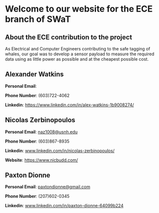 # Welcome to our website for the ECE branch of SWaT

## About the ECE contribution to the project
As Electrical and Computer Engineers contributing to the safe tagging of whales, our goal was to develop a sensor payload to measure the required data using as little power as possible and at the cheapest possible cost.

## Alexander Watkins
**Personal Email**:

**Phone Number**: (603)722-4062

**Linkedin**: https://www.linkedin.com/in/alex-watkins-1b9008274/

## Nicolas Zerbinopoulos
**Personal Email**: naz1008@usnh.edu

**Phone Number**: (603)867-8935

**Linkedin**: www.linkedin.com/in/nicolas-zerbinopoulos/

**Website**: https://www.nicbudd.com/

## Paxton Dionne
**Personal Email**: paxtondionne@gmail.com

**Phone Number**: (207)602-0345

**Linkedin**: www.linkedin.com/in/paxton-dionne-64099b224

